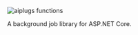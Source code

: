 ![aiplugs functions](https://user-images.githubusercontent.com/1011232/36073986-ab312362-0f7c-11e8-942d-be1e30f96f82.png)

A background job library for ASP.NET Core.
